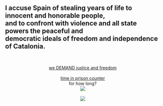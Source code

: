 <h2>I accuse Spain of stealing years of life to innocent and honorable people,<br/>and to confront with violence and all state powers the peaceful and<br/>democratic ideals of freedom and independence of Catalonia.</h2><br/><p align="center"><a href="https://www.youtube.com/watch?v=KmafGsJHV1Y">we DEMAND justice and freedom</a><br/><br/><a href="https://www.timeanddate.com/countdown/to?iso=20171016T00&p0=31&msg=%23IN%20PRISON%20SINCE&ud=1&font=slab">time in prison counter</a><br/>for how long?<br/><img src="https://user-images.githubusercontent.com/1634027/36209513-37477056-119c-11e8-9fd2-5ba89e148e86.png" /><br/><br/><img src="https://user-images.githubusercontent.com/1634027/40917149-80019aee-6802-11e8-9ca3-214c6b21fcb4.jpg" /></p>
